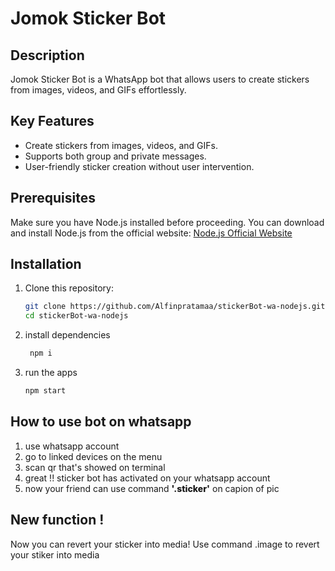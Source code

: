 # Jomok Sticker Bot

## Description
Jomok Sticker Bot is a WhatsApp bot that allows users to create stickers from images, videos, and GIFs effortlessly.

## Key Features
- Create stickers from images, videos, and GIFs.
- Supports both group and private messages.
- User-friendly sticker creation without user intervention.
  
## Prerequisites
Make sure you have Node.js installed before proceeding. You can download and install Node.js from the official website: [Node.js Official Website](https://nodejs.org/)

## Installation

1. Clone this repository:
   ```bash
   git clone https://github.com/Alfinpratamaa/stickerBot-wa-nodejs.git
   cd stickerBot-wa-nodejs
   ```
2. install dependencies 
   ```bash
    npm i
   ```
3. run the apps
   ```bash
   npm start
   ```
  
## How to use bot on whatsapp

1. use whatsapp account
2. go to linked devices on the menu
3. scan qr that's showed on terminal
4. great !! sticker bot has activated on your whatsapp account
5. now your friend can use command  <span style='font-weight: 800;'>'.sticker'</span>   on capion of pic

## New function !

Now you can revert your sticker into media!
Use command .image to revert your stiker into media
